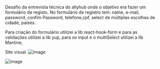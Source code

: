Desafio da entrevista técnica do allyhub onde o objetivo era fazer um formulário de registo.
No formulário de registro tem:
name,
e-mail,
password,
confim Password,
telefone,cpf,
select de múltiplas escolhas de cidade,
países.

Para criação do formulário utilizei a lib react-hook-form e para as validações utilizei a lib yup, 
para os input e o multiSelect utilizei a lib Mantine,

Site visual.
![image](https://user-images.githubusercontent.com/96635752/198851492-9636dd22-ff22-4648-82f1-692bdc281f41.png)

![image](https://user-images.githubusercontent.com/96635752/198851502-f785e35f-be7a-42e0-a69a-2c2546845b3c.png)


